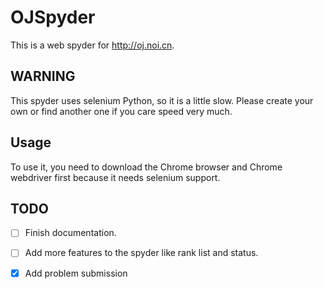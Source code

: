 # OJSpyder

This is a web spyder for <http://oj.noi.cn>.

## WARNING

This spyder uses selenium Python, so it is a little slow. Please create your own or
find another one if you care speed very much.

## Usage

To use it, you need to download the Chrome browser and Chrome webdriver first because it needs selenium support.

## TODO

- [ ] Finish documentation.

- [ ] Add more features to the spyder like rank list and status.

- [x] Add problem submission
